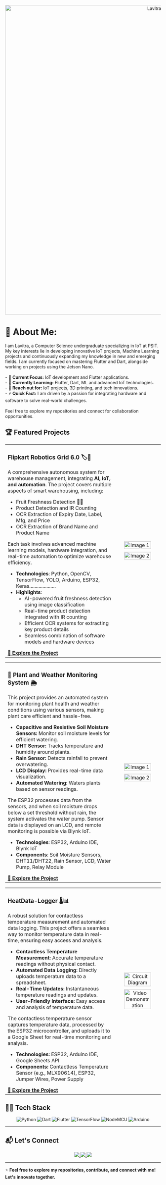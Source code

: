<div align="center">
  <img src="https://github.com/user-attachments/assets/e85bd981-9049-406b-91ec-411ef75ff823" alt="Lavitra Banner" width="1000"/>
</div>

# 💫 About Me:
I am Lavitra, a Computer Science undergraduate specializing in IoT at PSIT. My key interests lie in developing innovative IoT projects, Machine Learning projects and continuously expanding my knowledge in new and emerging fields. I am currently focused on mastering Flutter and Dart, alongside working on projects using the Jetson Nano.<br><br>- 🔭 **Current Focus:** IoT development and Flutter applications.<br>- 🌱 **Currently Learning:** Flutter, Dart, ML and advanced IoT technologies.<br>- 💬 **Reach out for:** IoT projects, 3D printing, and tech innovations.<br>- ⚡ **Quick Fact:** I am driven by a passion for integrating hardware and software to solve real-world challenges.<br><br>Feel free to explore my repositories and connect for collaboration opportunities.<br>

## 🏆 Featured Projects

<table>
  <tr>
    <td style="width: 70%; vertical-align: top;">
      <h3>Flipkart Robotics Grid 6.0 🏷️🤖</h3>
      <p>A comprehensive autonomous system for warehouse management, integrating <strong>AI, IoT, and automation</strong>. The project covers multiple aspects of smart warehousing, including:</p>
      <ul>
        <li>Fruit Freshness Detection 🍎🍌</li>
        <li>Product Detection and IR Counting</li>
        <li>OCR Extraction of Expiry Date, Label, Mfg, and Price</li>
        <li>OCR Extraction of Brand Name and Product Name</li>
      </ul>
      <p>Each task involves advanced machine learning models, hardware integration, and real-time automation to optimize warehouse efficiency.</p>
      <ul>
        <li><strong>Technologies</strong>: Python, OpenCV, TensorFlow, YOLO, Arduino, ESP32, Keras....................</li>
        <li><strong>Highlights</strong>:
          <ul>
            <li>AI-powered fruit freshness detection using image classification</li>
            <li>Real-time product detection integrated with IR counting</li>
            <li>Efficient OCR systems for extracting key product details</li>
            <li>Seamless combination of software models and hardware devices</li>
          </ul>
        </li>
      </ul>
      <a href="https://github.com/TechArcanist/Flipkart_Robotics_Grid_6.0"><strong>🔗 Explore the Project</strong></a>
    </td>
    <td style="width: 30%; text-align: center;">
      <img src="https://github.com/user-attachments/assets/69857689-682a-4e6c-886b-7a3ab97027c4" alt="Image 1" style="width: 80%; margin-bottom: 10px;"/><br/>
      <img src="https://github.com/user-attachments/assets/e4c68bae-0877-4923-ae48-d0cb716f0e81" alt="Image 2" style="width: 80%;"/>
    </td>
  </tr>
</table>


<table>
  <tr>
    <td style="width: 70%; vertical-align: top;">
      <h3>🌱 Plant and Weather Monitoring System 🌦️</h3>
      <p>This project provides an automated system for monitoring plant health and weather conditions using various sensors, making plant care efficient and hassle-free.</p>
      <ul>
        <li><strong>Capacitive and Resistive Soil Moisture Sensors:</strong> Monitor soil moisture levels for efficient watering.</li>
        <li><strong>DHT Sensor:</strong> Tracks temperature and humidity around plants.</li>
        <li><strong>Rain Sensor:</strong> Detects rainfall to prevent overwatering.</li>
        <li><strong>LCD Display:</strong> Provides real-time data visualization.</li>
        <li><strong>Automated Watering:</strong> Waters plants based on sensor readings.</li>
      </ul>
      <p>The ESP32 processes data from the sensors, and when soil moisture drops below a set threshold without rain, the system activates the water pump. Sensor data is displayed on an LCD, and remote monitoring is possible via Blynk IoT.</p>
      <ul>
        <li><strong>Technologies</strong>: ESP32, Arduino IDE, Blynk IoT</li>
        <li><strong>Components</strong>: Soil Moisture Sensors, DHT11/DHT22, Rain Sensor, LCD, Water Pump, Relay Module</li>
      </ul>
      <a href="https://github.com/TechArcanist/Plant-and-Weather-Monitoring-System"><strong>🔗 Explore the Project</strong></a>
    </td>
    <td style="width: 30%; text-align: center;">
      <img src="https://github.com/user-attachments/assets/a0443055-cf97-4629-8914-bc041db0d0d4" alt="Image 1" style="width: 80%; margin-bottom: 10px;"/><br/>
      <img src="https://github.com/user-attachments/assets/efe56542-9e70-4611-9ff9-d8733d9e7632" alt="Image 2" style="width: 80%;"/>
    </td>
  </tr>
</table>


<table>
  <tr>
    <td style="width: 70%; vertical-align: top;">
      <h3>HeatData-Logger 🌡️📊</h3>
      <p>A robust solution for contactless temperature measurement and automated data logging. This project offers a seamless way to monitor temperature data in real-time, ensuring easy access and analysis.</p>
      <ul>
        <li><strong>Contactless Temperature Measurement:</strong> Accurate temperature readings without physical contact.</li>
        <li><strong>Automated Data Logging:</strong> Directly uploads temperature data to a spreadsheet.</li>
        <li><strong>Real-Time Updates:</strong> Instantaneous temperature readings and updates.</li>
        <li><strong>User-Friendly Interface:</strong> Easy access and analysis of temperature data.</li>
      </ul>
      <p>The contactless temperature sensor captures temperature data, processed by the ESP32 microcontroller, and uploads it to a Google Sheet for real-time monitoring and analysis.</p>
      <ul>
        <li><strong>Technologies:</strong> ESP32, Arduino IDE, Google Sheets API</li>
        <li><strong>Components:</strong> Contactless Temperature Sensor (e.g., MLX90614), ESP32, Jumper Wires, Power Supply</li>
      </ul>
      <a href="https://github.com/TechArcanist/HeatData-Logger"><strong>🔗 Explore the Project</strong></a>
    </td>
    <td style="width: 30%; text-align: center;">
      <img src="https://github.com/user-attachments/assets/5dc26d39-ae7d-49db-af1f-029e2294c817" alt="Circuit Diagram" style="width: 80%; margin-bottom: 10px;"/><br/>
      <img src="https://github.com/user-attachments/assets/239a7503-aa46-47ab-99ed-3a9538af1244" alt="Video Demonstration" style="width: 80%;"/>
    </td>
  </tr>
</table>

## 🧑‍💻 Tech Stack
<div align="center">

![Python](https://img.shields.io/badge/-Python-3776AB?style=flat-square&logo=python&logoColor=white)
![Dart](https://img.shields.io/badge/-Dart-0175C2?style=flat-square&logo=dart&logoColor=white)
![Flutter](https://img.shields.io/badge/-Flutter-02569B?style=flat-square&logo=flutter&logoColor=white)
![TensorFlow](https://img.shields.io/badge/-TensorFlow-FF6F00?style=flat-square&logo=tensorflow&logoColor=white)
![NodeMCU](https://img.shields.io/badge/-NodeMCU-323232?style=flat-square&logo=esp8266&logoColor=white)
![Arduino](https://img.shields.io/badge/-Arduino-00979D?style=flat-square&logo=arduino&logoColor=white)

</div>

---

## 📬 Let's Connect
<div align="center">
  <a href="https://www.linkedin.com/in/YourLinkedInProfile">
    <img src="https://img.shields.io/badge/LinkedIn-Connect-blue?style=for-the-badge&logo=linkedin"/>
  </a>
  <a href="https://github.com/TechArcanist">
    <img src="https://img.shields.io/badge/GitHub-Profile-black?style=for-the-badge&logo=github"/>
  </a>
  <a href="https://twitter.com/YourTwitterHandle">
    <img src="https://img.shields.io/badge/Twitter-Follow-blue?style=for-the-badge&logo=twitter"/>
  </a>
</div>

---
⭐ **Feel free to explore my repositories, contribute, and connect with me! Let's innovate together.** 
